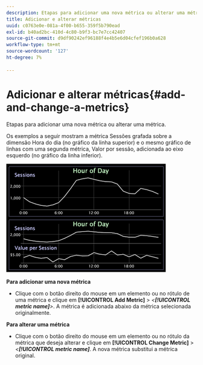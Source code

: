 ```yaml
---
description: Etapas para adicionar uma nova métrica ou alterar uma métrica.
title: Adicionar e alterar métricas
uuid: c0763e0e-081a-4f00-b655-359f5b790ead
exl-id: b40ad2bc-410d-4c80-b9f3-bc7e7cc42407
source-git-commit: d9df90242ef96188f4e4b5e6d04cfef196b0a628
workflow-type: tm+mt
source-wordcount: '127'
ht-degree: 7%

---
```


# Adicionar e alterar métricas{#add-and-change-a-metrics}

Etapas para adicionar uma nova métrica ou alterar uma métrica.

Os exemplos a seguir mostram a métrica Sessões grafada sobre a dimensão Hora do dia (no gráfico da linha superior) e o mesmo gráfico de linhas com uma segunda métrica, Valor por sessão, adicionada ao eixo esquerdo (no gráfico da linha inferior).

![](assets/vis_Line_AddMetric.png)

**Para adicionar uma nova métrica**

* Clique com o botão direito do mouse em um elemento ou no rótulo de uma métrica e clique em **[!UICONTROL Add Metric]** > *&lt;**[!UICONTROL metric name]**>*. A métrica é adicionada abaixo da métrica selecionada originalmente.

**Para alterar uma métrica**

* Clique com o botão direito do mouse em um elemento ou no rótulo da métrica que deseja alterar e clique em **[!UICONTROL Change Metric]** > *&lt;**[!UICONTROL metric name]***. A nova métrica substitui a métrica original.
